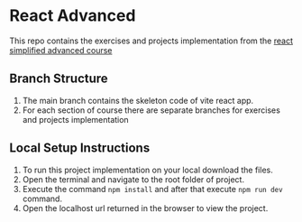 # React Advanced
This repo contains the exercises and projects implementation from the [react simplified advanced course](https://courses.webdevsimplified.com/view/courses/react-simplified-advanced)

## Branch Structure
1. The main branch contains the skeleton code of vite react app.
2. For each section of course there are separate branches for exercises and projects implementation

## Local Setup Instructions
1. To run this project implementation on your local download the files.
2. Open the terminal and navigate to the root folder of project.
3. Execute the command `npm install` and after that execute `npm run dev` command.
4. Open the localhost url returned in the browser to view the project.
